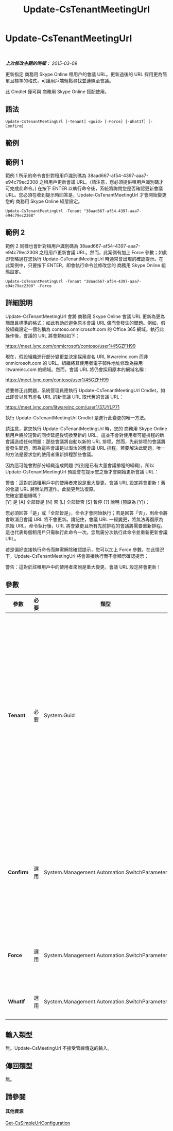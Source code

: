 ﻿---
title: Update-CsTenantMeetingUrl
TOCTitle: Update-CsTenantMeetingUrl
ms:assetid: 9aed3ede-bbd3-405a-997f-f7553e66aecd
ms:mtpsurl: https://technet.microsoft.com/zh-tw/library/Dn424754(v=OCS.15)
ms:contentKeyID: 59602858
ms.date: 08/10/2015
mtps_version: v=OCS.15
ms.translationtype: HT
---

# Update-CsTenantMeetingUrl

 

_**上次修改主題的時間：** 2015-03-09_

更新指定 商務用 Skype Online 租用戶的會議 URL。更新過後的 URL 採用更為簡單且標準的格式，可讓用戶端輕鬆尋找並連線至會議。

此 Cmdlet 僅可與 商務用 Skype Online 搭配使用。

## 語法

    Update-CsTenantMeetingUrl [-Tenant] <guid> [-Force] [-WhatIf] [-Confirm]

## 範例

## 範例 1

範例 1 所示的命令會針對租用戶識別碼為 38aad667-af54-4397-aaa7-e94c79ec2308 之租用戶更新會議 URL。(請注意，您必須提供租用戶識別碼才可完成此命令。) 在按下 ENTER 以執行命令後，系統將詢問您是否確認更新會議 URL。您必須在收到提示時回答是，Update-CsTenantMeetingUrl 才會開始變更您的 商務用 Skype Online 組態設定。

    Update-CsTenantMeetingUrl -Tenant "38aad667-af54-4397-aaa7-e94c79ec2308"

## 範例 2

範例 2 同樣也會針對租用戶識別碼為 38aad667-af54-4397-aaa7-e94c79ec2308 之租用戶更新會議 URL。然而，此案例有加上 Force 參數；如此即會略過在您執行 Update-CsTenantMeetingUrl 時通常會出現的確認提示。在此案例中，只要按下 ENTER，即會執行命令並修改您的 商務用 Skype Online 組態設定。

    Update-CsTenantMeetingUrl -Tenant "38aad667-af54-4397-aaa7-e94c79ec2308" -Force

## 詳細說明

Update-CsTenantMeetingUrl 會將 商務用 Skype Online 會議 URL 更新為更為簡單且標準的格式；如此有助於避免原本會議 URL 偶而會發生的問題。例如，假設組織設定一個名稱為 contoso.onmicrosoft.com 的 Office 365 網域。執行此操作後，會議的 URL 將會類似如下：

https://meet.lync.com/onmicrosoft/contoso/user1/45GZFH99

現在，假設組織進行部分變更並決定採用虛名 URL litwareinc.com 而非 onmicrosoft.com 的 URL。組織將其使用者電子郵件地址修改為採用 litwareinc.com 的網域。然而，會議 URL 將仍會採用原本的網域名稱：

https://meet.lync.com/contoso/user1/45GZFH99

若要修正此問題，系統管理員應執行 Update-CsTenantMeetingUrl Cmdlet，如此即會以具有虛名 URL 的新會議 URL 取代舊的會議 URL：

https://meet.lync.com/litwareinc.com/user1/37JYLP71

執行 Update-CsTenantMeetingUrl Cmdlet 是進行此變更的唯一方法。

請注意，當您執行 Update-CsTenantMeetingUrl 時，您的 商務用 Skype Online 租用戶將於短暫的同步延遲後切換至新的 URL。這並不會對使用者可能排程的新會議造成任何問題：那些會議將自動以新的 URL 排程。然而，先前排程的會議將會發生問題，因為這些會議是以淘汰的舊會議 URL 排程。若要解決此問題，唯一的方法是要求您的使用者重新排程那些會議。

因為這可能會對部分組織造成問題 (特別是已有大量會議排程的組織)，所以 Update-CsTenantMeetingUrl 預設會在提示您之後才會開始更新會議 URL：

警告：這對於該租用戶中的使用者來說是重大變更。會議 URL 設定將會更新！舊的會議 URL 將無法再運作。此變更無法復原。  
您確定要繼續嗎？  
\[Y\] 是 \[A\] 全部皆是 \[N\] 否 \[L\] 全部皆否 \[S\] 暫停 \[?\] 說明 (預設為 \[Y\])：

您必須回答「是」或「全部皆是」，命令才會開始執行；若是回答「否」，則命令將會取消且會議 URL 將不會更新。請記住，會議 URL 一經變更，將無法再復原為原始 URL。命令執行後，URL 將會變更且所有先前排程的會議將需要重新排程。這也代表每個租用戶只需執行此命令一次。您無需分次執行此命令並重新更新會議 URL。

若是偏好直接執行命令而無需解除確認提示，您可以加上 Force 參數。在此情況下，Update-CsTenantMeetingUrl 將會直接執行而不會顯示確認提示：

警告：這對於該租用戶中的使用者來說是重大變更。會議 URL 設定將會更新！

## 參數


<table>
<colgroup>
<col style="width: 25%" />
<col style="width: 25%" />
<col style="width: 25%" />
<col style="width: 25%" />
</colgroup>
<thead>
<tr class="header">
<th>參數</th>
<th>必要</th>
<th>類型</th>
<th>說明</th>
</tr>
</thead>
<tbody>
<tr class="odd">
<td><p><strong>Tenant</strong></p></td>
<td><p>必要</p></td>
<td><p>System.Guid</p></td>
<td><p>正在傳回其同盟設定之租用戶帳戶的全域唯一識別碼 (GUID)，例如：</p>
<p>–Tenant &quot;38aad667-af54-4397-aaa7-e94c79ec2308&quot;</p>
<p>您可以執行下列命令傳回每個租用戶的租用戶識別碼：</p>
<p>Get-CsTenant | Select-Object DisplayName, TenantID</p>
<p>若是並未加上 Tenant 參數，則 Update-CsMeetingUrl 將提示您輸入該參數後才可繼續。</p></td>
</tr>
<tr class="even">
<td><p><strong>Confirm</strong></p></td>
<td><p>選用</p></td>
<td><p>System.Management.Automation.SwitchParameter</p></td>
<td><p>在執行命令前先提示確認。</p>
<p>請注意，Update-CsMeetingUrl 的預設行為是先顯示確認提示，然後再進行任何更新；也就是說，若要顯示確認提示，無需加上 Confirm 參數。</p></td>
</tr>
<tr class="odd">
<td><p><strong>Force</strong></p></td>
<td><p>選用</p></td>
<td><p>System.Management.Automation.SwitchParameter</p></td>
<td><p>隱藏原本在 Update-CsMeetingUrl 進行任何更新前應會顯示的確認提示。</p></td>
</tr>
<tr class="even">
<td><p><strong>WhatIf</strong></p></td>
<td><p>選用</p></td>
<td><p>System.Management.Automation.SwitchParameter</p></td>
<td><p>說明執行命令時若不實際執行命令的後果。</p></td>
</tr>
</tbody>
</table>


## 輸入類型

無。Update-CsMeetingUrl 不接受管線傳送的輸入。

## 傳回類型

無。

## 請參閱

#### 其他資源

[Get-CsSimpleUrlConfiguration](get-cssimpleurlconfiguration.md)

